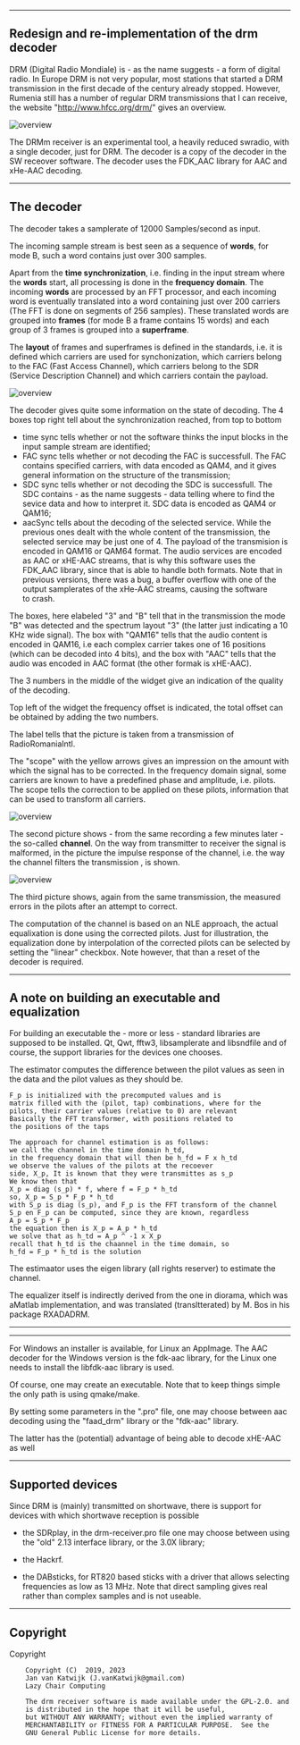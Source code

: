 
-----------------------------------------------------------------------------
Redesign and re-implementation of the drm decoder
-----------------------------------------------------------------------------

DRM (Digital Radio Mondiale) is - as the name suggests - a form of digital
radio. 
In Europe DRM is not very popular, most stations that started
a DRM transmission in the first decade of the century
already stopped. However,
Rumenia still has a number of regular DRM transmissions that I can receive,
the website "http://www.hfcc.org/drm/" gives an overview.

![overview](/drm-receiver.png?raw=true)

The DRMm receiver is an experimental tool, a heavily reduced swradio,
with a single decoder, just for DRM. The decoder is a copy of the
decoder in the SW receover software.
The decoder uses the FDK_AAC library for AAC  and xHe-AAC decoding.

-----------------------------------------------------------------------
The decoder
-----------------------------------------------------------------------

The decoder takes a samplerate of 12000
Samples/second as input. 

The incoming sample stream is best seen as a sequence of **words**,
for mode B, such a word contains just over 300 samples.

Apart from the  **time synchronization**, i.e. finding in the input stream
where the **words** start, all processing is done in the **frequency domain**.
The incoming **words** are processed by an FFT processor,
and each incoming word is eventually translated into a word
containing just over 200 carriers (The FFT is done on segments of 256 samples).
These translated words are grouped into **frames** (for mode B a frame
contains 15 words) and each group of 3 frames is grouped into a **superframe**.

The **layout** of frames and superframes is defined in the standards,
i.e. it is defined which carriers are used for synchonization, which carriers
belong to the FAC (Fast Access Channel), which carriers belong to  the
SDR (Service Description Channel) and which carriers contain the payload.

![overview](/drm-decoder-1.png?raw=true)

The decoder gives quite some information on the state of decoding.
The 4 boxes top right tell about the synchronization reached,
from top to bottom
 * time sync tells whether or not the software thinks the input blocks
in the input sample stream are identified;
 * FAC sync tells whether or not decoding the FAC is successfull.
The FAC contains specified carriers, with data encoded as QAM4, and
it gives general information on the structure of the transmission;
 * SDC sync tells whether or not decoding the SDC is successfull.
The SDC contains - as the name suggests - data telling where to find
the sevice data and how to interpret it.
SDC data is encoded as QAM4 or QAM16;
 * aacSync tells about the decoding of the selected service. While the previous
ones dealt with the whole content of the transmission, the selected service
may be just one of 4. The payload of the transmision is encoded in QAM16
or QAM64 format. The audio services are encoded as AAC or xHE-AAC
streams, that is why this software uses the FDK_AAC library, since that
is able to handle both formats.
Note that in previous versions, there was a bug, a buffer overflow with
one of the output samplerates of the xHe-AAC streams, causing the software\
to crash.

The boxes, here elabeled "3" and "B" tell that in the transmission the
mode "B" was detected and the spectrum layout "3" (the latter just indicating
a 10 KHz wide signal).
The box with "QAM16" tells that the audio content is encoded in QAM16, i.e
each complex carrier takes one of 16 positions (which can be decoded into 
4 bits), and the box with "AAC" tells that the audio was encoded in AAC format
(the other formak is xHE-AAC).

The 3 numbers  in the middle of the widget give an indication of the
quality of the decoding.

Top left of the widget the frequency offset is indicated,
the total offset can be obtained by adding the two numbers.

The label tells that the picture is taken from a transmission
of RadioRomaniaIntl.

The "scope" with the yellow arrows gives an impression on the amount
with which the signal has to be corrected. In the frequency domain
signal, some carriers are known to have a predefined phase and amplitude,
i.e. pilots. The scope tells the correction to be applied on these
pilots, information that can be used to transform all carriers.

![overview](/drm-decoder-2.png?raw=true)

The second picture shows - from the same recording a few minutes later - the
so-called **channel**. On the way from transmitter to receiver the signal
is malformed, in the picture the impulse response of the channel, i.e.
the way the channel filters the transmission , is shown.

![overview](/drm-decoder-3.png?raw=true)

The third picture shows, again from the same transmission, the
measured errors in the pilots after an attempt to correct.

The computation of the channel is based on an NLE approach, the actual
equalixation is done using the corrected pilots.
Just for illustration, the equalization done by interpolation
of the corrected pilots  can be selected by setting the "linear" checkbox.
Note however, that than a reset of the decoder is required.

--------------------------------------------------------------------------
A note on building an executable and equalization
--------------------------------------------------------------------------

For building an executable the - more or less - standard libraries
are supposed to be installed.
Qt, Qwt, fftw3, libsamplerate and libsndfile and of course, the
support libraries for the devices one chooses.

The estimator computes the difference between the pilot values as
seen in the data and the pilot values as they should be.

	
	F_p is initialized with the precomputed values and is
	matrix filled with the (pilot, tap) combinations, where for the
	pilots, their carrier values (relative to 0) are relevant
	Basically the FFT transformer, with positions related to
	the positions of the taps

	The approach for channel estimation is as follows:
	we call the channel in the time domain h_td,
	in the frequency domain that will then be h_fd = F x h_td
 	we observe the values of the pilots at the recoever
 	side, X_p, It is known that they were transmittes as s_p
 	We know then that
	X_p = diag (s_p) * f, where f = F_p * h_td
	so, X_p = S_p * F_p * h_td
	with S_p is diag (s_p), and F_p is the FFT transform of the channel
	S_p en F_p can be computed, since they are known, regardless
	A_p = S_p * F_p
	the equation then is X_p = A_p * h_td
	we solve that as h_td = A_p ^ -1 x X_p
	recall that h_td is the chaannel in the time domain, so
	h_fd = F_p * h_td is the solution

The estimaator uses the eigen library (all rights reserver) to
estimate the channel.

The equalizer itself is indirectly derived from the one in diorama, which 
was aMatlab implementation, and was translated (transltterated) by M. Bos
in his package RXADADRM.

----------------------------------------------------------------------------
----------------------------------------------------------------------------


For Windows an installer is available, for Linux an AppImage.
The AAC decoder for the Windows version is the fdk-aac library,
for the Linux one needs to install the libfdk-aac library is used.

Of course, one may create an executable. Note that to keep things simple
the only path is using qmake/make.

By setting some parameters in the ".pro" file, one may choose between
aac decoding using the "faad_drm" library or the "fdk-aac" library.

The latter has the (potential) advantage of being able to decode xHE-AAC
as well

-------------------------------------------------------------------------------
Supported devices
-------------------------------------------------------------------------------

Since DRM is (mainly) transmitted on shortwave, there is support for
devices with which shortwave reception is possible

 * the SDRplay,  in the drm-receiver.pro file one may choose between using  the "old"
2.13 interface library, or the 3.0X library;

 * the Hackrf. 

 * the DABsticks, for RT820 based sticks with a driver that allows selecting frequencies
as low as 13 MHz. Note that direct sampling gives real rather than complex samples and is not useable.

-------------------------------------------------------------------------------
Copyright
-------------------------------------------------------------------------------

 Copyright

        Copyright (C)  2019, 2023
        Jan van Katwijk (J.vanKatwijk@gmail.com)
        Lazy Chair Computing

        The drm receiver software is made available under the GPL-2.0. and
        is distributed in the hope that it will be useful,
        but WITHOUT ANY WARRANTY; without even the implied warranty of
        MERCHANTABILITY or FITNESS FOR A PARTICULAR PURPOSE.  See the
        GNU General Public License for more details.

